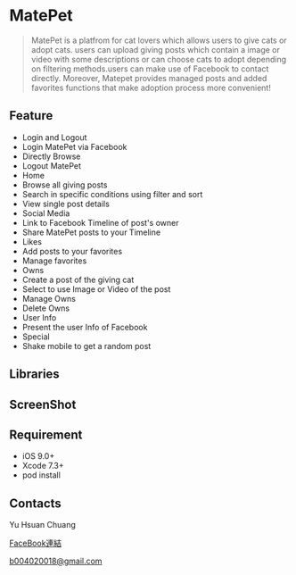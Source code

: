 MatePet
======
>MatePet is a platfrom for cat lovers which allows users to give cats or adopt cats. users can upload giving posts which contain a image or video with some descriptions or can choose cats to adopt depending on filtering methods.users can make use of Facebook to contact directly. Moreover, Matepet provides managed posts and added favorites functions that make adoption process more convenient!

Feature
------
* Login and Logout
 * Login MatePet via Facebook
 * Directly Browse
 * Logout MatePet
* Home
 * Browse all giving posts
 * Search in specific conditions using filter and sort
 * View single post details
* Social Media
 * Link to Facebook Timeline of post's owner
 * Share MatePet posts to your Timeline
* Likes
 * Add posts to your favorites 
 * Manage favorites
* Owns
 * Create a post of the giving cat
 * Select to use Image or Video of the post
 * Manage Owns
 * Delete Owns
* User Info
 * Present the user Info of Facebook
* Special 
 * Shake mobile to get a random post

  
Libraries
------

ScreenShot
------

Requirement
------
* iOS 9.0+
* Xcode 7.3+
* pod install

Contacts
------
Yu Hsuan Chuang

[FaceBook連結](http://www.dushibaiyu.com)

<b004020018@gmail.com>

